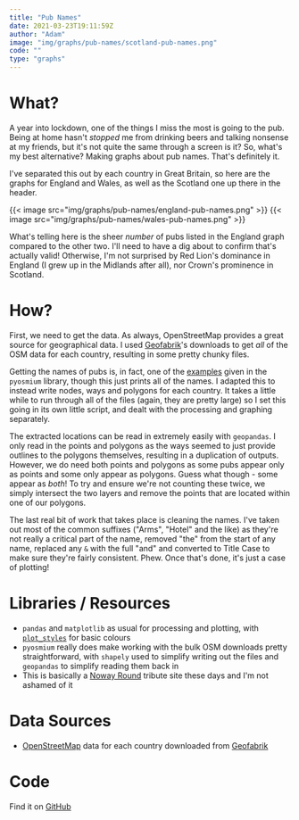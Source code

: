 ```yaml
---
title: "Pub Names"
date: 2021-03-23T19:11:59Z
author: "Adam"
image: "img/graphs/pub-names/scotland-pub-names.png"
code: ""
type: "graphs"
---
```


# What?
A year into lockdown, one of the things I miss the most is going to the pub. Being at home hasn't _stopped_ me from drinking beers and talking nonsense at my friends, but it's not quite the same through a screen is it? So, what's my best alternative? Making graphs about pub names. That's definitely it.

I've separated this out by each country in Great Britain, so here are the graphs for England and Wales, as well as the Scotland one up there in the header.

{{< image src="img/graphs/pub-names/england-pub-names.png" >}}
{{< image src="img/graphs/pub-names/wales-pub-names.png" >}}

What's telling here is the sheer _number_ of pubs listed in the England graph compared to the other two. I'll need to have a dig about to confirm that's actually valid! Otherwise, I'm not surprised by Red Lion's dominance in England (I grew up in the Midlands after all), nor Crown's prominence in Scotland.

# How?
First, we need to get the data. As always, OpenStreetMap provides a great source for geographical data. I used [Geofabrik](<http://download.geofabrik.de>)'s downloads to get _all_ of the OSM data for each country, resulting in some pretty chunky files.

Getting the names of pubs is, in fact, one of the [examples](<https://github.com/osmcode/pyosmium/blob/master/examples/pub_names.py>) given in the `pyosmium` library, though this just prints all of the names. I adapted this to instead write nodes, ways and polygons for each country. It takes a little while to run through all of the files (again, they are pretty large) so I set this going in its own little script, and dealt with the processing and graphing separately.

The extracted locations can be read in extremely easily with `geopandas`. I only read in the points and polygons as the ways seemed to just provide outlines to the polygons themselves, resulting in a duplication of outputs. However, we do need both points and polygons as some pubs appear only as points and some only appear as polygons. Guess what though - some appear as _both_! To try and ensure we're not counting these twice, we simply intersect the two layers and remove the points that are located within one of our polygons.

The last real bit of work that takes place is cleaning the names. I've taken out most of the common suffixes ("Arms", "Hotel" and the like) as they're not really a critical part of the name, removed "the" from the start of any name, replaced any `&` with the full "and" and converted to Title Case to make sure they're fairly consistent. Phew. Once that's done, it's just a case of plotting!

# Libraries / Resources
- `pandas` and `matplotlib` as usual for processing and plotting, with [`plot_styles`](<https://github.com/asongtoruin/plot_styles>) for basic colours
- `pyosmium` really does make working with the bulk OSM downloads pretty straightforward, with `shapely` used to simplify writing out the files and `geopandas` to simplify reading them back in
- This is basically a [Noway Round](<https://www.atipofoundry.com/fonts/noway-round>) tribute site these days and I'm not ashamed of it

# Data Sources
- [OpenStreetMap](https://www.openstreetmap.org) data for each country downloaded from [Geofabrik](http://download.geofabrik.de/europe/great-britain.html)

# Code
Find it on [GitHub](<https://github.com/asongtoruin/data_analysis/tree/master/pub%20names>)